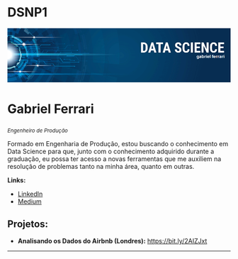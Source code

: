 # DSNP1

<p align="center">
  <img src="bds.png" >
</p>

# Gabriel Ferrari
<sub>*Engenheiro de Produção*</sub>

Formado em Engenharia de Produção, estou buscando o conhecimento em Data Science para que, junto com o conhecimento adquirido durante a graduação, eu possa ter acesso a novas ferramentas que me auxiliem na resolução de problemas tanto na minha área, quanto em outras.

**Links:**
* [LinkedIn](https://www.linkedin.com/in/ferrarigabriel07)
* [Medium](https://medium.com/@gabrielferrariveloso)


## Projetos:
* **Analisando os Dados do Airbnb (Londres):** https://bit.ly/2AIZJxt
---
